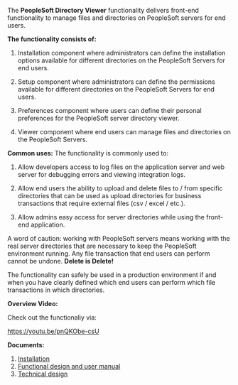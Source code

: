 The **PeopleSoft Directory Viewer** functionality delivers front-end
functionality to manage files and directories on PeopleSoft servers for
end users.

**The functionality consists of:**

1.	Installation component where administrators can define the installation options available for different directories on the PeopleSoft Servers for end users.

2.	Setup component where administrators can define the permissions available for different directories on the PeopleSoft Servers for end users.

3.	Preferences component where users can define their personal preferences for the PeopleSoft server directory viewer.

4.	Viewer component where end users can manage files and directories on the PeopleSoft Servers.


**Common uses:**
The functionality is commonly used to: 
1.	Allow developers access to log files on the application server and web server for debugging errors and viewing integration logs.

2.	Allow end users the ability to upload and delete files to / from specific directories that can be used as upload directories for business transactions that require external files (csv / excel / etc.).

3.	Allow admins easy access for server directories while using the front-end application.


A word of caution: working with PeopleSoft servers means working with
the real server directories that are necessary to keep the PeopleSoft
environment running. Any file transaction that end users can perform
cannot be undone. **Delete is Delete!**

The functionality can safely be used in a production environment if and
when you have clearly defined which end users can perform which file
transactions in which directories.

**Overview Video:**

Check out the functionaliy via:

https://youtu.be/pnQKObe-csU

**Documents:**

1.  [Installation](installation_CY2_DIRECTORY_VIEWER.pdf)
2.  [Functional design and user manual](FD_CY2_DIRECTORY_VIEWER.pdf)
3.  [Technical design](TD_CY2_DIRECTORY_VIEWER.pdf)

